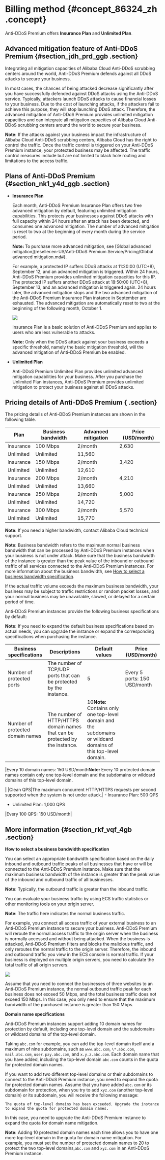 # Billing method {#concept_86324_zh .concept}

Anti-DDoS Premium offers **Insurance Plan** and **Unlimited Plan**.

## Advanced mitigation feature of Anti-DDoS Premium {#section_jdh_prd_ggb .section}

Integrating all mitigation capacities of Alibaba Cloud Anti-DDoS scrubbing centers around the world, Anti-DDoS Premium defends against all DDoS attacks to secure your business.

In most cases, the chances of being attacked decrease significantly after you have successfully defended against DDoS attacks using the Anti-DDoS service. Typically, attackers launch DDoS attacks to cause financial losses to your business. Due to the cost of launching attacks, if the attackers fail to achieve this purpose, they will stop launching DDoS attack. Therefore, the advanced mitigation of Anti-DDoS Premium provides unlimited mitigation capacities and can integrate all mitigation capacities of Alibaba Cloud Anti-DDoS scrubbing centers around the world to secure your business.

**Note:** If the attacks against your business impact the infrastructure of Alibaba Cloud Anti-DDoS scrubbing centers, Alibaba Cloud has the right to control the traffic. Once the traffic control is triggered on your Anti-DDoS Premium instance, your protected business may be affected. The traffic control measures include but are not limited to black hole routing and limitations to the access traffic.

## Plans of Anti-DDoS Premium {#section_nk1_y4d_ggb .section}

-   **Insurance Plan** 

    Each month, Anti-DDoS Premium Insurance Plan offers two free advanced mitigation by default, featuring unlimited mitigation capabilities. This protects your businesses against DDoS attacks with full capacity within 24 hours after an attack has been detected, and consumes one advanced mitigation. The number of advanced mitigation is reset to two at the beginning of every month during the service period.

    **Note:** To purchase more advanced mitigation, see [Global advanced mitigation](reseller.en-US/Anti-DDoS Premium Service/Pricing/Global advanced mitigation.md#).

    For example, a protected IP suffers DDoS attacks at 11:20:00 \(UTC+8\), September 12, and an advanced mitigation is triggered. Within 24 hours, Anti-DDoS Premium provides unlimited mitigation capacities for this IP. The protected IP suffers another DDoS attack at 18:50:00 \(UTC+8\), September 13, and an advanced mitigation is triggered again. 24 hours later, the advanced mitigation stops and the two advanced mitigation of the Anti-DDoS Premium Insurance Plan instance in September are exhausted. The advanced mitigation are automatically reset to two at the beginning of the following month, October 1.

    ![](http://static-aliyun-doc.oss-cn-hangzhou.aliyuncs.com/assets/img/79667/154910093935184_en-US.png)

    Insurance Plan is a basic solution of Anti-DDoS Premium and applies to users who are less vulnerable to attacks.

    **Note:** Only when the DDoS attack against your business exceeds a specific threshold, namely the basic mitigation threshold, will the advanced mitigation of Anti-DDoS Premium be enabled.

-   **Unlimited Plan** 

    Anti-DDoS Premium Unlimited Plan provides unlimited advanced mitigation capabilities for your business. After you purchase the Unlimited Plan instances, Anti-DDoS Premium provides unlimited mitigation to protect your business against all DDoS attacks.


## Pricing details of Anti-DDoS Premium { .section}

The pricing details of Anti-DDoS Premium instances are shown in the following table.

|Plan|Business bandwidth|Advanced mitigation|Price \(USD/month\)|
|----|------------------|-------------------|-------------------|
|Insurance|100 Mbps|2/month|2,630|
|Unlimited|Unlimited|11,560|
|Insurance|150 Mbps|2/month|3,420|
|Unlimited|Unlimited|12,610|
|Insurance|200 Mbps|2/month|4,210|
|Unlimited|Unlimited|13,660|
|Insurance|250 Mbps|2/month|5,000|
|Unlimited|Unlimited|14,720|
|Insurance|300 Mbps|2/month|5,570|
|Unlimited|Unlimited|15,770|

**Note:** If you need a higher bandwidth, contact Alibaba Cloud technical support.

**Note:** Business bandwidth refers to the maximum normal business bandwidth that can be processed by Anti-DDoS Premium instances when your business is not under attack. Make sure that the business bandwidth of the instance is greater than the peak value of the inbound or outbound traffic of all services connected to the Anti-DDoS Premium instances. For more information about the business bandwidth, see [How to select a business bandwidth specification](#section_rkf_vqf_4gb).

If the actual traffic volume exceeds the maximum business bandwidth, your business may be subject to traffic restrictions or random packet losses, and your normal business may be unavailable, slowed, or delayed for a certain period of time.

Anti-DDoS Premium instances provide the following business specifications by default:

**Note:** If you need to expand the default business specifications based on actual needs, you can upgrade the instance or expand the corresponding specifications when purchasing the instance.

|Business specifications|Descriptions|Default values|Price \(USD/month\)|
|-----------------------|------------|--------------|-------------------|
|Number of protected ports|The number of TCP/UDP ports that can be protected by the instance.|5|Every 5 ports: 150 USD/month|
|Number of protected domain names|The number of HTTP/HTTPS domain names that can be protected by the instance.|10**Note:** Contains only one top-level domain and the subdomains or wildcard domains of this top-level domain.

|Every 10 domain names: 150 USD/month**Note:** Every 10 protected domain names contain only one top-level domain and the subdomains or wildcard domains of this top-level domain.

|
|Clean QPS|The maximum concurrent HTTP/HTTPS requests per second supported when the system is not under attack.| -   Insurance Plan: 500 QPS
-   Unlimited Plan: 1,000 QPS

 |Every 100 QPS: 150 USD/month|

## More information {#section_rkf_vqf_4gb .section}

**How to select a business bandwidth specification**

You can select an appropriate bandwidth specification based on the daily inbound and outbound traffic peaks of all businesses that have or will be connected to the Anti-DDoS Premium instance. Make sure that the maximum business bandwidth of the instance is greater than the peak value of the inbound and outbound traffic of all businesses.

**Note:** Typically, the outbound traffic is greater than the inbound traffic.

You can evaluate your business traffic by using ECS traffic statistics or other monitoring tools on your origin server.

**Note:** The traffic here indicates the normal business traffic.

For example, you connect all access traffic of your external business to an Anti-DDoS Premium instance to secure your business. Anti-DDoS Premium will reroute the normal access traffic to the origin server when the business is normally accessed and without being attacked. When the business is attacked, Anti-DDoS Premium filters and blocks the malicious traffic, and only reroutes the normal traffic to the origin server. Therefore, the inbound and outbound traffic you view in the ECS console is normal traffic. If your business is deployed on multiple origin servers, you need to calculate the total traffic of all origin servers.

![](http://static-aliyun-doc.oss-cn-hangzhou.aliyuncs.com/assets/img/79667/154910093938045_en-US.png)

Assume that you need to connect the businesses of three websites to an Anti-DDoS Premium instance, the normal outbound traffic peak for each business does not exceed 50 Mbps, and the total business traffic does not exceed 150 Mbps. In this case, you only need to ensure that the maximum bandwidth of the purchased instance is greater than 150 Mbps.

**Domain name specifications**

Anti-DDoS Premium instances support adding 10 domain names for protection by default, including one top-level domain and the subdomains or wildcard domains of the top-level domain.

Taking `abc.com` for example, you can add the top-level domain itself and a maximum of nine subdomains, such as `www.abc.com`, `\*.abc.com`, `mail.abc.com`, `user.pay.abc.com`, and `x.y.z.abc.com`. Each domain name that you have added, including the top-level domain `abc.com` counts in the quota for protected domain names.

If you want to add two different top-level domains or their subdomains to connect to the Anti-DDoS Premium instance, you need to expand the quota for protected domain names. Assume that you have added `abc.com` or its subdomain for protection, when you try to add `xyz.com` \(another top-level domain\) or its subdomain, you will receive the following message:

```
The quota of top-level domains has been exceeded. Upgrade the instance to expand the quota for protected domain names.
```

In this case, you need to upgrade the Anti-DDoS Premium instance to expand the quota for domain name mitigation.

**Note:** Adding 10 protected domain names each time allows you to have one more top-level domain in the quota for domain name mitigation. For example, you must set the number of protected domain names to 20 to protect the two top-level domains,`abc.com` and `xyz.com` in an Anti-DDoS Premium instance.


